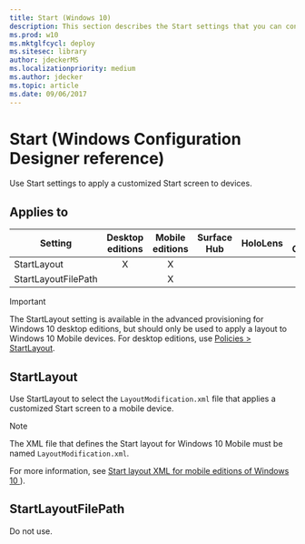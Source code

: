 ```yaml
---
title: Start (Windows 10)
description: This section describes the Start settings that you can configure in provisioning packages for Windows 10 using Windows Configuration Designer.
ms.prod: w10
ms.mktglfcycl: deploy
ms.sitesec: library
author: jdeckerMS
ms.localizationpriority: medium
ms.author: jdecker
ms.topic: article
ms.date: 09/06/2017
---
```


# Start (Windows Configuration Designer reference)

Use Start settings to apply a customized Start screen to devices.

## Applies to

| Setting   | Desktop editions | Mobile editions | Surface Hub | HoloLens | IoT Core |
| --- | :---: | :---: | :---: | :---: | :---: |
| StartLayout | X  | X |  |  |  |
| StartLayoutFilePath |   | X |  |  |  |

>[!IMPORTANT]
>The StartLayout setting is available in the advanced provisioning for Windows 10 desktop editions, but should only be used to apply a layout to Windows 10 Mobile devices. For desktop editions, use [Policies > StartLayout](wcd-policies.md#start).

## StartLayout

Use StartLayout to select the `LayoutModification.xml` file that applies a customized Start screen to a mobile device.

>[!NOTE]
>The XML file that defines the Start layout for Windows 10 Mobile must be named `LayoutModification.xml`.

For more information, see [Start layout XML for mobile editions of Windows 10 ](../mobile-devices/lockdown-xml.md)).

## StartLayoutFilePath

Do not use.
